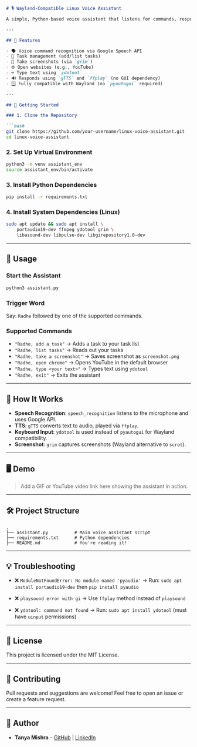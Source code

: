 ````markdown
# 🎙️ Wayland-Compatible Linux Voice Assistant

A simple, Python-based voice assistant that listens for commands, responds using text-to-speech, performs actions like typing using `ydotool`, and more. Built for Wayland environments such as Hyprland, Sway, or GNOME Wayland.

---

## 🧠 Features

- 🗣️ Voice command recognition via Google Speech API
- 🧾 Task management (add/list tasks)
- 📸 Take screenshots (via `grim`)
- 🌐 Open websites (e.g., YouTube)
- ⌨️ Type text using `ydotool`
- 🔊 Responds using `gTTS` and `ffplay` (no GUI dependency)
- 🪟 Fully compatible with Wayland (no `pyautogui` required)

---

## 🚀 Getting Started

### 1. Clone the Repository

```bash
git clone https://github.com/your-username/linux-voice-assistant.git
cd linux-voice-assistant
````

### 2. Set Up Virtual Environment

```bash
python3 -m venv assistant_env
source assistant_env/bin/activate
```

### 3. Install Python Dependencies

```bash
pip install -r requirements.txt
```

### 4. Install System Dependencies (Linux)

```bash
sudo apt update && sudo apt install \
    portaudio19-dev ffmpeg ydotool grim \
    libasound-dev libpulse-dev libgirepository1.0-dev
```

---

## 🧪 Usage

### Start the Assistant

```bash
python3 assistant.py
```

### Trigger Word

Say: `Radhe` followed by one of the supported commands.

### Supported Commands

* `"Radhe, add a task"` → Adds a task to your task list
* `"Radhe, list tasks"` → Reads out your tasks
* `"Radhe, take a screenshot"` → Saves screenshot as `screenshot.png`
* `"Radhe, open chrome"` → Opens YouTube in the default browser
* `"Radhe, type <your text>"` → Types text using `ydotool`
* `"Radhe, exit"` → Exits the assistant

---

## 🔧 How It Works

* **Speech Recognition**: `speech_recognition` listens to the microphone and uses Google API.
* **TTS**: `gTTS` converts text to audio, played via `ffplay`.
* **Keyboard Input**: `ydotool` is used instead of `pyautogui` for Wayland compatibility.
* **Screenshot**: `grim` captures screenshots (Wayland alternative to `scrot`).

---

## 🖥️ Demo

> Add a GIF or YouTube video link here showing the assistant in action.

---

## 🛠️ Project Structure

```
.
├── assistant.py          # Main voice assistant script
├── requirements.txt      # Python dependencies
├── README.md             # You're reading it!
```

---

## 💡 Troubleshooting

* ❌ `ModuleNotFoundError: No module named 'pyaudio'`
  → Run: `sudo apt install portaudio19-dev` then `pip install pyaudio`

* ❌ `playsound error with gi`
  → Use `ffplay` method instead of `playsound`

* ❌ `ydotool: command not found`
  → Run: `sudo apt install ydotool` (must have `uinput` permissions)

---

## 📜 License

This project is licensed under the MIT License.

---

## 🤝 Contributing

Pull requests and suggestions are welcome! Feel free to open an issue or create a feature request.

---

## 👤 Author

* **Tanya Mishra** – [GitHub](https://github.com/tanya1280mishra) | [LinkedIn](https://linkedin.com/in/tanya-mishra-bit)

